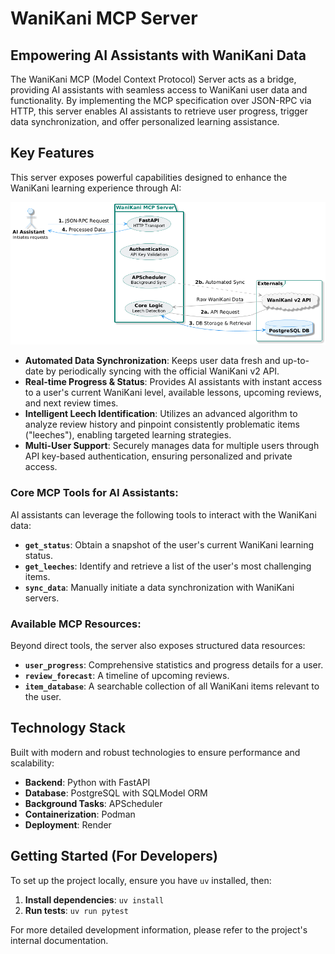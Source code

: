 # WaniKani MCP Server

## Empowering AI Assistants with WaniKani Data

The WaniKani MCP (Model Context Protocol) Server acts as a bridge, providing AI assistants with seamless access to WaniKani user data and functionality. By implementing the MCP specification over JSON-RPC via HTTP, this server enables AI assistants to retrieve user progress, trigger data synchronization, and offer personalized learning assistance.

## Key Features

This server exposes powerful capabilities designed to enhance the WaniKani learning experience through AI:

![Architecture Diagram](images/architecture.png)

*   **Automated Data Synchronization**: Keeps user data fresh and up-to-date by periodically syncing with the official WaniKani v2 API.
*   **Real-time Progress & Status**: Provides AI assistants with instant access to a user's current WaniKani level, available lessons, upcoming reviews, and next review times.
*   **Intelligent Leech Identification**: Utilizes an advanced algorithm to analyze review history and pinpoint consistently problematic items ("leeches"), enabling targeted learning strategies.
*   **Multi-User Support**: Securely manages data for multiple users through API key-based authentication, ensuring personalized and private access.

### Core MCP Tools for AI Assistants:

AI assistants can leverage the following tools to interact with the WaniKani data:

*   **`get_status`**: Obtain a snapshot of the user's current WaniKani learning status.
*   **`get_leeches`**: Identify and retrieve a list of the user's most challenging items.
*   **`sync_data`**: Manually initiate a data synchronization with WaniKani servers.

### Available MCP Resources:

Beyond direct tools, the server also exposes structured data resources:

*   **`user_progress`**: Comprehensive statistics and progress details for a user.
*   **`review_forecast`**: A timeline of upcoming reviews.
*   **`item_database`**: A searchable collection of all WaniKani items relevant to the user.

## Technology Stack

Built with modern and robust technologies to ensure performance and scalability:

*   **Backend**: Python with FastAPI
*   **Database**: PostgreSQL with SQLModel ORM
*   **Background Tasks**: APScheduler
*   **Containerization**: Podman
*   **Deployment**: Render

## Getting Started (For Developers)

To set up the project locally, ensure you have `uv` installed, then:

1.  **Install dependencies**: `uv install`
2.  **Run tests**: `uv run pytest`

For more detailed development information, please refer to the project's internal documentation.

